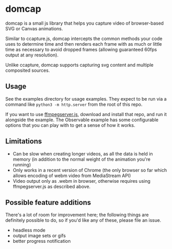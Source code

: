 # domcap

domcap is a small js library that helps you capture video of browser-based SVG or Canvas animations.

Similar to ccapture.js, domcap intercepts the common methods your code uses to determine time and then renders each frame with as much or little time as necessary to avoid dropped frames (allowing guaranteed 60fps output at any resolution).

Unlike ccapture, domcap supports capturing svg content and multiple composited sources.

## Usage

See the examples directory for usage examples. They expect to be run via a command like `python3 -m http.server` from the root of this repo.

If you want to use [ffmpegserver.js](https://github.com/greggman/ffmpegserver.js), download and install that repo, and run it alongside the example. The Observable example has some configurable options that you can play with to get a sense of how it works.

## Limitations

- Can be slow when creating longer videos, as all the data is held in memory (in addition to the normal weight of the animation you're running)
- Only works in a recent version of Chrome (the only browser so far which allows encoding of webm video from MediaStream API)
- Video output only as .webm in browser, otherwise requires using ffmpegserver.js as described above.

## Possible feature additions

There's a lot of room for improvement here; the following things are definitely possible to do, so if you'd like any of these, please file an issue.

- headless mode
- output image sets or gifs
- better progress notification